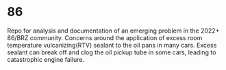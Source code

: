 # 86

Repo for analysis and documentation of an emerging problem in the 2022+ 86/BRZ community. Concerns around the application of excess room temperature vulcanizing(RTV) sealant to the oil pans in many cars. Excess sealant can break off and clog the oil pickup tube in some cars, leading to catastrophic engine failure. 
